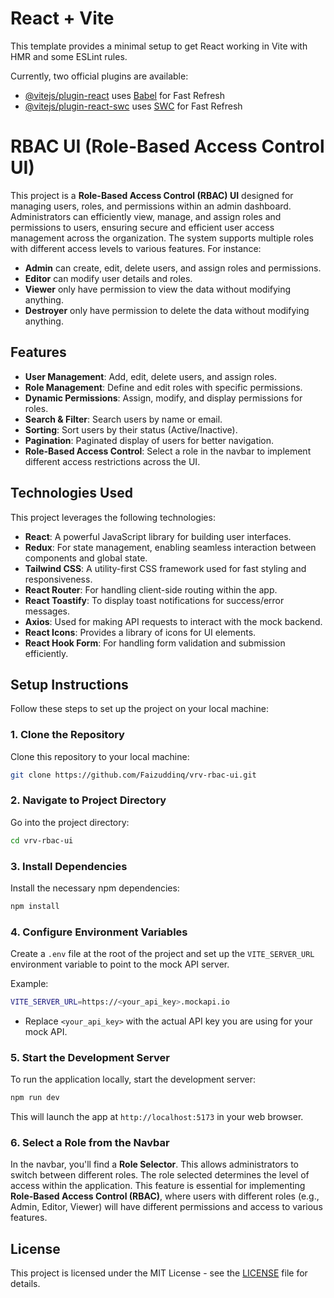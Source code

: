 # React + Vite

This template provides a minimal setup to get React working in Vite with HMR and some ESLint rules.

Currently, two official plugins are available:

- [@vitejs/plugin-react](https://github.com/vitejs/vite-plugin-react/blob/main/packages/plugin-react/README.md) uses [Babel](https://babeljs.io/) for Fast Refresh
- [@vitejs/plugin-react-swc](https://github.com/vitejs/vite-plugin-react-swc) uses [SWC](https://swc.rs/) for Fast Refresh



# RBAC UI (Role-Based Access Control UI)

This project is a **Role-Based Access Control (RBAC) UI** designed for managing users, roles, and permissions within an admin dashboard. Administrators can efficiently view, manage, and assign roles and permissions to users, ensuring secure and efficient user access management across the organization. The system supports multiple roles with different access levels to various features.
For instance:
- **Admin** can create, edit, delete users, and assign roles and permissions.
- **Editor** can modify user details and roles.
- **Viewer** only have permission to view the data without modifying anything.
- **Destroyer** only have permission to delete the data without modifying anything.

## Features
- **User Management**: Add, edit, delete users, and assign roles.
- **Role Management**: Define and edit roles with specific permissions.
- **Dynamic Permissions**: Assign, modify, and display permissions for roles.
- **Search & Filter**: Search users by name or email.
- **Sorting**: Sort users by their status (Active/Inactive).
- **Pagination**: Paginated display of users for better navigation.
- **Role-Based Access Control**: Select a role in the navbar to implement different access restrictions across the UI.

## Technologies Used
This project leverages the following technologies:
- **React**: A powerful JavaScript library for building user interfaces.
- **Redux**: For state management, enabling seamless interaction between components and global state.
- **Tailwind CSS**: A utility-first CSS framework used for fast styling and responsiveness.
- **React Router**: For handling client-side routing within the app.
- **React Toastify**: To display toast notifications for success/error messages.
- **Axios**: Used for making API requests to interact with the mock backend.
- **React Icons**: Provides a library of icons for UI elements.
- **React Hook Form**: For handling form validation and submission efficiently.

## Setup Instructions

Follow these steps to set up the project on your local machine:

### 1. Clone the Repository
Clone this repository to your local machine:

```bash
git clone https://github.com/Faizuddinq/vrv-rbac-ui.git
```

### 2. Navigate to Project Directory
Go into the project directory:

```bash
cd vrv-rbac-ui
```

### 3. Install Dependencies
Install the necessary npm dependencies:

```bash
npm install
```

### 4. Configure Environment Variables
Create a `.env` file at the root of the project and set up the `VITE_SERVER_URL` environment variable to point to the mock API server.

Example:
```bash
VITE_SERVER_URL=https://<your_api_key>.mockapi.io
```

- Replace `<your_api_key>` with the actual API key you are using for your mock API.

### 5. Start the Development Server
To run the application locally, start the development server:

```bash
npm run dev
```

This will launch the app at `http://localhost:5173` in your web browser.

### 6. Select a Role from the Navbar
In the navbar, you'll find a **Role Selector**. This allows administrators to switch between different roles. The role selected determines the level of access within the application. This feature is essential for implementing **Role-Based Access Control (RBAC)**, where users with different roles (e.g., Admin, Editor, Viewer) will have different permissions and access to various features.



## License

This project is licensed under the MIT License - see the [LICENSE](LICENSE) file for details.



